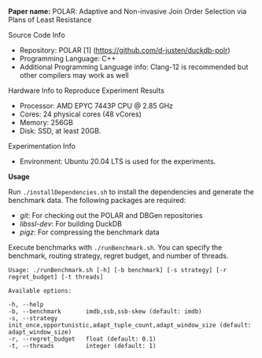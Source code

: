 **Paper name:** POLAR: Adaptive and Non-invasive Join Order Selection via Plans of Least Resistance

Source Code Info
- Repository: POLAR [1] (https://github.com/d-justen/duckdb-polr)
- Programming Language: C++
- Additional Programming Language info: Clang-12 is recommended but other compilers may work as well

Hardware Info to Reproduce Experiment Results

- Processor: AMD EPYC 7443P CPU @ 2.85 GHz
- Cores: 24 physical cores (48 vCores)
- Memory: 256GB
- Disk: SSD, at least 20GB.

Experimentation Info

- Environment: Ubuntu 20.04 LTS is used for the experiments.

**Usage**

Run `./installDependencies.sh` to install the dependencies and generate the benchmark data.
The following packages are required:
- *git*: For checking out the POLAR and DBGen repositories 
- *libssl-dev*: For building DuckDB
- *pigz*: For compressing the benchmark data

Execute benchmarks with `./runBenchmark.sh`. You can specify the benchmark, routing strategy, regret budget, and
number of threads.

```
Usage: ./runBenchmark.sh [-h] [-b benchmark] [-s strategy] [-r regret_budget] [-t threads]

Available options:

-h, --help
-b, --benchmark       imdb,ssb,ssb-skew (default: imdb)
-s, --strategy        init_once,opportunistic,adapt_tuple_count,adapt_window_size (default: adapt_window_size)
-r, --regret_budget   float (default: 0.1)
-t, --threads         integer (default: 1)
```
